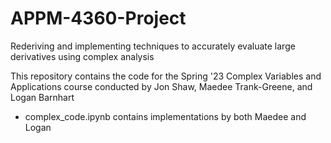 # APPM-4360-Project

Rederiving and implementing techniques to accurately evaluate large derivatives using complex analysis

This repository contains the code for the Spring '23 Complex Variables and Applications course conducted by Jon Shaw, Maedee Trank-Greene, and Logan Barnhart

* complex_code.ipynb contains implementations by both Maedee and Logan

